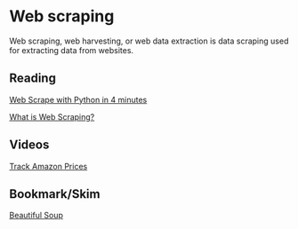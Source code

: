 # Web scraping

Web scraping, web harvesting, or web data extraction is data scraping used for extracting data from websites. 


## Reading

[Web Scrape with Python in 4 minutes](https://towardsdatascience.com/how-to-web-scrape-with-python-in-4-minutes-bc49186a8460)


[What is Web Scraping?](https://en.wikipedia.org/wiki/Web_scraping)

## Videos

[Track Amazon Prices](https://www.youtube.com/watch?v=Bg9r_yLk7VY)

## Bookmark/Skim
[Beautiful Soup](https://www.crummy.com/software/BeautifulSoup/)